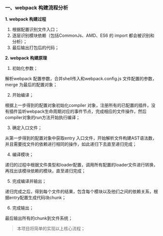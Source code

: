 ### 一、webpack 构建流程分析

**1. webpack 构建过程**
1. 根据配置识别文件入口；
2. 逐层识别模块依赖（包括CommonJs、AMD、ES6 的 import 都会被识别和分析）；
3. 最后输出打包后的代码；

**2. webpack 构建原理**
1. 初始化参数；

解析webpack 配置参数，合并shell传入和webpack.config.js  文件配置的参数，merge 为最后的配置对象；

2. 开始编译；

根据上一步得到的配置对象初始化compiler 对象，注册所有的已配置的插件，没有插件监听webpack生命周期对应的事件节点，完成相应的文件操作，然后compiler对象的run方法开始执行编译；

3. 确定入口文件；

从第一步得到的配置对象中获取entry 入口文件，开始解析文件构建AST语法数，并且需要找文件的依赖进行相同的操作，如此递归下去直至递归完成；

4. 编译模块；

递归的过程中根据文件类型和loader配置，调用所有配置的loader文件进行转换，再找出该模块依赖的模块，直至递归完成；

5. 完成编译并输出；

递归完成之后，得到每个文件的结果，包含每个模块以及他们之间的依赖关系，根据entry配置生成代码块chunk；

6. 完成输出；

最后输出所有的chunk到文件系统；


> 本项目将简单的实现以上核心流程；


